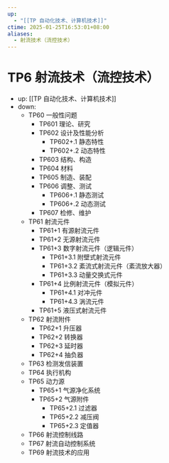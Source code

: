 ```yaml
---
up:
  - "[[TP 自动化技术、计算机技术]]"
ctime: 2025-01-25T16:53:01+08:00
aliases:
  - 射流技术（流控技术）
---
```


# TP6 射流技术（流控技术）

- up: [[TP 自动化技术、计算机技术]]
- down:	
	- TP60 一般性问题
		- TP601 理论、研究
		- TP602 设计及性能分析
			- TP602+.1 静态特性
			- TP602+.2 动态特性
		- TP603 结构、构造
		- TP604 材料
		- TP605 制造、装配
		- TP606 调整、测试
			- TP606+.1 静态测试
			- TP606+.2 动态测试
		- TP607 检修、维护
	- TP61 射流元件
		- TP61+1 有源射流元件
		- TP61+2 无源射流元件
		- TP61+3 数字射流元件（逻辑元件）
			- TP61+3.1 附壁式射流元件
			- TP61+3.2 紊流式射流元件（紊流放大器）
			- TP61+3.3 动量交换式元件
		- TP61+4 比例射流元件（模拟元件）
			- TP61+4.1 对冲元件
			- TP61+4.3 涡流元件
		- TP61+5 液压式射流元件
	- TP62 射流附件
		- TP62+1 升压器
		- TP62+2 转换器
		- TP62+3 延时器
		- TP62+4 抽负器
	- TP63 检测发信装置
	- TP64 执行机构
	- TP65 动力源
		- TP65+1 气源净化系统
		- TP65+2 气源附件
			- TP65+2.1 过滤器
			- TP65+2.2 减压阀
			- TP65+2.3 定值器
	- TP66 射流控制线路
	- TP67 射流自动控制系统
	- TP69 射流技术的应用
		
